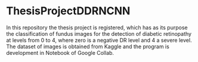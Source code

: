 # ThesisProjectDDRNCNN

In this repository the thesis project is registered, which has as its purpose the classification of fundus images for the detection of diabetic retinopathy at levels from 0 to 4, where zero is a negative DR level and 4 a severe level.
The dataset of images is obtained from Kaggle and the program is development in Notebook of Google Collab.